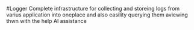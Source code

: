 #Logger
Complete infrastructure for collecting and storeing logs from varius application into oneplace and also easility querying them aviewing thwn with the help AI assistance

